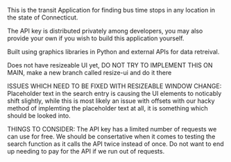 This is the transit Application for finding bus time stops in any location in the state of Connecticut.

The API key is distributed privately among developers, you may also provide your own if you wish to build this application yourself.

Built using graphics libraries in Python and external APIs for data retreival.

Does not have resizeable UI yet, DO NOT TRY TO IMPLEMENT THIS ON MAIN, make a new branch called resize-ui and do it there

ISSUES WHICH NEED TO BE FIXED WITH RESIZEABLE WINDOW CHANGE:
Placeholder text in the search entry is causing the UI elements to noticably shift slightly, while this is most likely an issue with offsets with our hacky method of implemting the placeholder text
at all, it is something which should be looked into.

THINGS TO CONSIDER:
The API key has a limited number of requests we can use for free. We should be consertative when it comes to testing the search function as it calls the API twice instead of once. Do not want to end up needing
to pay for the API if we run out of requests.
